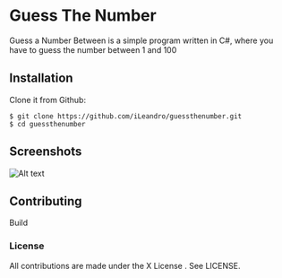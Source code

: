 # Guess The Number
Guess a Number Between is a simple program written in C#, where you have to guess the number between 1 and 100


## Installation
Clone it from Github:

```
$ git clone https://github.com/iLeandro/guessthenumber.git
$ cd guessthenumber
```


## Screenshots
![Alt text](https://i.imgur.com/ZjXhSEt.png "Test")


## Contributing
Build 


### License
All contributions are made under the X License . See LICENSE.